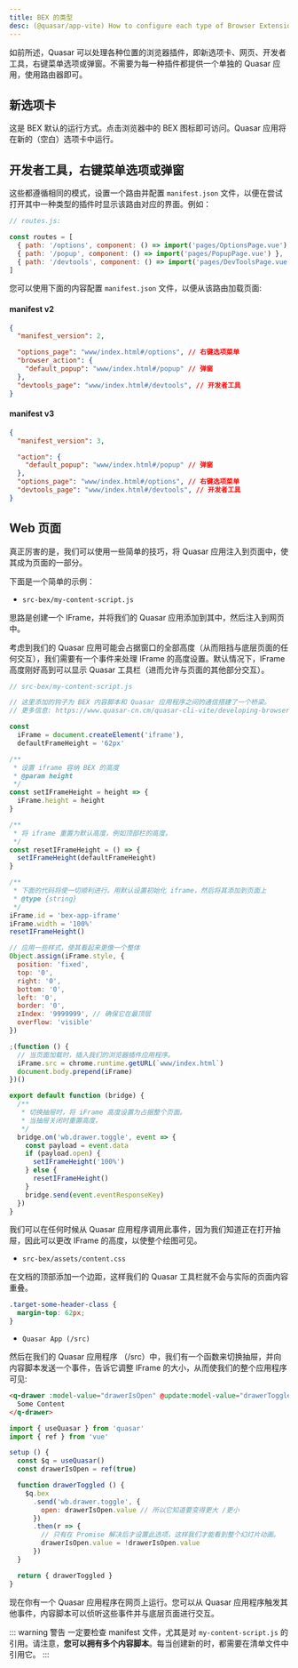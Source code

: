 ```yaml
---
title: BEX 的类型
desc: (@quasar/app-vite) How to configure each type of Browser Extensions in Quasar.
---
```


如前所述，Quasar 可以处理各种位置的浏览器插件，即新选项卡、网页、开发者工具，右键菜单选项或弹窗。不需要为每一种插件都提供一个单独的 Quasar 应用，使用路由器即可。

## 新选项卡

这是 BEX 默认的运行方式。点击浏览器中的 BEX 图标即可访问。Quasar 应用将在新的（空白）选项卡中运行。

## 开发者工具，右键菜单选项或弹窗

这些都遵循相同的模式，设置一个路由并配置 `manifest.json` 文件，以便在尝试打开其中一种类型的插件时显示该路由对应的界面。例如：

```js
// routes.js:

const routes = [
  { path: '/options', component: () => import('pages/OptionsPage.vue') },
  { path: '/popup', component: () => import('pages/PopupPage.vue') },
  { path: '/devtools', component: () => import('pages/DevToolsPage.vue') }
]
```

您可以使用下面的内容配置 `manifest.json` 文件，以便从该路由加载页面:

#### manifest v2

```json
{
  "manifest_version": 2,

  "options_page": "www/index.html#/options", // 右键选项菜单
  "browser_action": {
    "default_popup": "www/index.html#/popup" // 弹窗
  },
  "devtools_page": "www/index.html#/devtools", // 开发者工具
}
```

#### manifest v3

```json
{
  "manifest_version": 3,

  "action": {
    "default_popup": "www/index.html#/popup" // 弹窗
  },
  "options_page": "www/index.html#/options", // 右键选项菜单
  "devtools_page": "www/index.html#/devtools", // 开发者工具
}
```

## Web 页面

真正厉害的是，我们可以使用一些简单的技巧，将 Quasar 应用注入到页面中，使其成为页面的一部分。

下面是一个简单的示例：

* `src-bex/my-content-script.js`

思路是创建一个 IFrame，并将我们的 Quasar 应用添加到其中，然后注入到网页中。

考虑到我们的 Quasar 应用可能会占据窗口的全部高度（从而阻挡与底层页面的任何交互），我们需要有一个事件来处理 IFrame 的高度设置。默认情况下，IFrame 高度刚好高到可以显示 Quasar 工具栏（进而允许与页面的其他部分交互）。

```js
// src-bex/my-content-script.js

// 这里添加的钩子为 BEX 内容脚本和 Quasar 应用程序之间的通信搭建了一个桥梁。
// 更多信息: https://www.quasar-cn.cm/quasar-cli-vite/developing-browser-extensions/content-hooks

const
  iFrame = document.createElement('iframe'),
  defaultFrameHeight = '62px'

/**
 * 设置 iframe 容纳 BEX 的高度
 * @param height
 */
const setIFrameHeight = height => {
  iFrame.height = height
}

/**
 * 将 iframe 重置为默认高度，例如顶部栏的高度。
 */
const resetIFrameHeight = () => {
  setIFrameHeight(defaultFrameHeight)
}

/**
 * 下面的代码将使一切顺利进行。用默认设置初始化 iframe，然后将其添加到页面上
 * @type {string}
 */
iFrame.id = 'bex-app-iframe'
iFrame.width = '100%'
resetIFrameHeight()

// 应用一些样式，使其看起来更像一个整体
Object.assign(iFrame.style, {
  position: 'fixed',
  top: '0',
  right: '0',
  bottom: '0',
  left: '0',
  border: '0',
  zIndex: '9999999', // 确保它在最顶层
  overflow: 'visible'
})

;(function () {
  // 当页面加载时，插入我们的浏览器插件应用程序。
  iFrame.src = chrome.runtime.getURL(`www/index.html`)
  document.body.prepend(iFrame)
})()

export default function (bridge) {
  /**
   * 切换抽屉时，将 iFrame 高度设置为占据整个页面。
   * 当抽屉关闭时重置高度。
   */
  bridge.on('wb.drawer.toggle', event => {
    const payload = event.data
    if (payload.open) {
      setIFrameHeight('100%')
    } else {
      resetIFrameHeight()
    }
    bridge.send(event.eventResponseKey)
  })
}
```

我们可以在任何时候从 Quasar 应用程序调用此事件，因为我们知道正在打开抽屉，因此可以更改 IFrame 的高度，以使整个绘图可见。

* `src-bex/assets/content.css`

在文档的顶部添加一个边距，这样我们的 Quasar 工具栏就不会与实际的页面内容重叠。

```css
.target-some-header-class {
  margin-top: 62px;
}
```

* `Quasar App (/src)`

然后在我们的 Quasar 应用程序 （/src）中，我们有一个函数来切换抽屉，并向内容脚本发送一个事件，告诉它调整 IFrame 的大小，从而使我们的整个应用程序可见:

```html
<q-drawer :model-value="drawerIsOpen" @update:model-value="drawerToggled">
  Some Content
</q-drawer>
```

```js
import { useQuasar } from 'quasar'
import { ref } from 'vue'

setup () {
  const $q = useQuasar()
  const drawerIsOpen = ref(true)

  function drawerToggled () {
    $q.bex
      .send('wb.drawer.toggle', {
        open: drawerIsOpen.value // 所以它知道要变得更大 /更小
      })
      .then(r => {
        // 只有在 Promise 解决后才设置此选项，这样我们才能看到整个幻灯片动画。
        drawerIsOpen.value = !drawerIsOpen.value
      })
  }

  return { drawerToggled }
}
```

现在你有一个 Quasar 应用程序在网页上运行。您可以从 Quasar 应用程序触发其他事件，内容脚本可以侦听这些事件并与底层页面进行交互。

::: warning 警告
一定要检查 manifest 文件，尤其是对  `my-content-script.js` 的引用。请注意，**您可以拥有多个内容脚本**。每当创建新的时，都需要在清单文件中引用它。
:::
